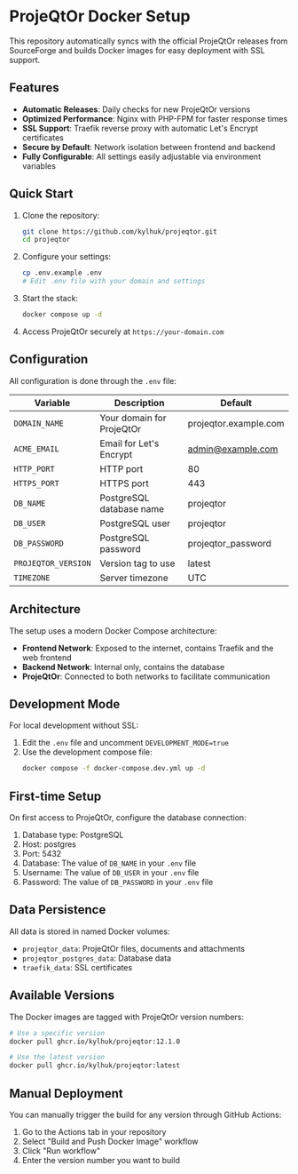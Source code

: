 # ProjeQtOr Docker Setup

This repository automatically syncs with the official ProjeQtOr releases from SourceForge and builds Docker images for easy deployment with SSL support.

## Features

- **Automatic Releases**: Daily checks for new ProjeQtOr versions
- **Optimized Performance**: Nginx with PHP-FPM for faster response times
- **SSL Support**: Traefik reverse proxy with automatic Let's Encrypt certificates
- **Secure by Default**: Network isolation between frontend and backend
- **Fully Configurable**: All settings easily adjustable via environment variables

## Quick Start

1. Clone the repository:
   ```bash
   git clone https://github.com/kylhuk/projeqtor.git
   cd projeqtor
   ```

2. Configure your settings:
   ```bash
   cp .env.example .env
   # Edit .env file with your domain and settings
   ```

3. Start the stack:
   ```bash
   docker compose up -d
   ```

4. Access ProjeQtOr securely at `https://your-domain.com`

## Configuration

All configuration is done through the `.env` file:

| Variable | Description | Default |
|----------|-------------|---------|
| `DOMAIN_NAME` | Your domain for ProjeQtOr | projeqtor.example.com |
| `ACME_EMAIL` | Email for Let's Encrypt | admin@example.com |
| `HTTP_PORT` | HTTP port | 80 |
| `HTTPS_PORT` | HTTPS port | 443 |
| `DB_NAME` | PostgreSQL database name | projeqtor |
| `DB_USER` | PostgreSQL user | projeqtor |
| `DB_PASSWORD` | PostgreSQL password | projeqtor_password |
| `PROJEQTOR_VERSION` | Version tag to use | latest |
| `TIMEZONE` | Server timezone | UTC |

## Architecture

The setup uses a modern Docker Compose architecture:

- **Frontend Network**: Exposed to the internet, contains Traefik and the web frontend
- **Backend Network**: Internal only, contains the database
- **ProjeQtOr**: Connected to both networks to facilitate communication

## Development Mode

For local development without SSL:

1. Edit the `.env` file and uncomment `DEVELOPMENT_MODE=true`
2. Use the development compose file:
   ```bash
   docker compose -f docker-compose.dev.yml up -d
   ```

## First-time Setup

On first access to ProjeQtOr, configure the database connection:

1. Database type: PostgreSQL
2. Host: postgres
3. Port: 5432
4. Database: The value of `DB_NAME` in your `.env` file
5. Username: The value of `DB_USER` in your `.env` file
6. Password: The value of `DB_PASSWORD` in your `.env` file

## Data Persistence

All data is stored in named Docker volumes:
- `projeqtor_data`: ProjeQtOr files, documents and attachments
- `projeqtor_postgres_data`: Database data
- `traefik_data`: SSL certificates

## Available Versions

The Docker images are tagged with ProjeQtOr version numbers:

```bash
# Use a specific version
docker pull ghcr.io/kylhuk/projeqtor:12.1.0

# Use the latest version
docker pull ghcr.io/kylhuk/projeqtor:latest
```

## Manual Deployment

You can manually trigger the build for any version through GitHub Actions:

1. Go to the Actions tab in your repository
2. Select "Build and Push Docker Image" workflow
3. Click "Run workflow"
4. Enter the version number you want to build
